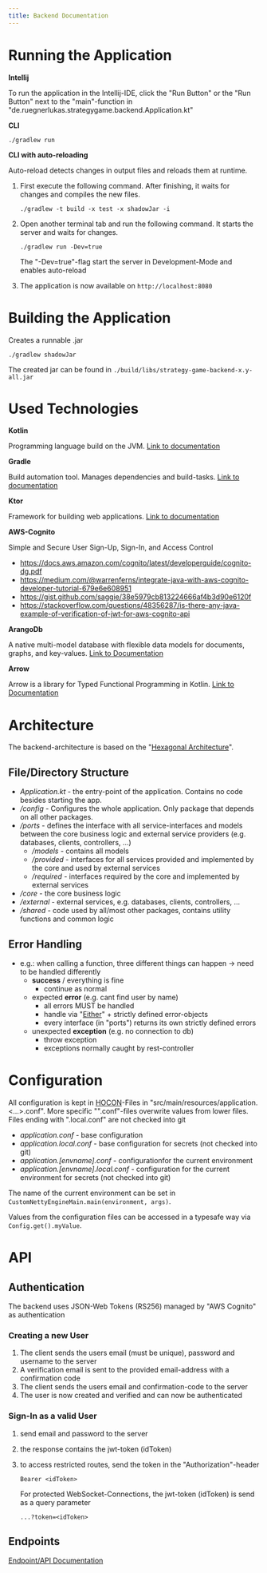 ```yaml
---
title: Backend Documentation
---
```


# Running the Application

**Intellij**

To run the application in the Intellij-IDE, click the "Run Button" or the "Run Button" next to the "main"-function in "de.ruegnerlukas.strategygame.backend.Application.kt"

**CLI**

   ```
./gradlew run
   ```

**CLI with auto-reloading**

Auto-reload detects changes in output files and reloads them at runtime. 

1. First execute the following command. After finishing, it waits for changes and compiles the new files. 

   ```
   ./gradlew -t build -x test -x shadowJar -i
   ```

2. Open another terminal tab and run the following command. It starts the server and waits for changes.

   ```
   ./gradlew run -Dev=true
   ```

   The "-Dev=true"-flag start the server in Development-Mode and enables auto-reload

3. The application is now available on `http://localhost:8080` 



# Building the Application

Creates a runnable .jar

```
./gradlew shadowJar
```

The created jar can be found in `./build/libs/strategy-game-backend-x.y-all.jar`



# Used Technologies

**Kotlin**

Programming language build on the JVM. [Link to documentation](https://kotlinlang.org/docs/home.html)

**Gradle**

Build automation tool. Manages dependencies and build-tasks. [Link to documentation](https://docs.gradle.org/current/userguide/userguide.html)

**Ktor**

Framework for building web applications. [Link to documentation](https://ktor.io/docs/welcome.html)

**AWS-Cognito**

Simple and Secure User Sign-Up, Sign-In, and Access Control

- https://docs.aws.amazon.com/cognito/latest/developerguide/cognito-dg.pdf
- https://medium.com/@warrenferns/integrate-java-with-aws-cognito-developer-tutorial-679e6e608951
- https://gist.github.com/saggie/38e5979cb813224666af4b3d90e6120f
- https://stackoverflow.com/questions/48356287/is-there-any-java-example-of-verification-of-jwt-for-aws-cognito-api

**ArangoDb**

A native multi-model database with flexible data models for  documents, graphs, and key-values. [Link to Documentation](https://www.arangodb.com/docs/stable/)

**Arrow**

Arrow is a library for Typed Functional Programming in Kotlin. [Link to Documentation](https://arrow-kt.io/docs/core/)



# Architecture

The backend-architecture is based on the "[Hexagonal Architecture](https://en.wikipedia.org/wiki/Hexagonal_architecture_(software))".

## File/Directory Structure

- *Application.kt* - the entry-point of the application. Contains no code besides starting the app.
- */config* - Configures the whole application. Only package that depends on all other packages.
- */ports* - defines the interface with all service-interfaces and models between the core business logic and external service providers (e.g. databases, clients, controllers, ...)
  - */models* - contains all models
  - */provided* - interfaces for all services provided and implemented by the core and used by external services
  - */required* - interfaces required by the core and implemented by external services
- */core* - the core business logic
- */external* - external services, e.g. databases, clients, controllers, ...
- */shared* - code used by all/most other packages, contains utility functions and common logic

## Error Handling

- e.g.: when calling a function, three different things can happen -> need to be handled differently
  - **success** / everything is fine
    - continue as normal
  - expected **error** (e.g. cant find user by name)
    - all errors MUST be handled
    - handle via "[Either](https://arrow-kt.io/docs/apidocs/arrow-core/arrow.core/-either/)" + strictly defined error-objects
    - every interface (in "ports") returns its own strictly defined errors 
  - unexpected **exception** (e.g. no connection to db)
    - throw exception 
    - exceptions normally caught by rest-controller





# Configuration

All configuration is kept in [HOCON](https://github.com/lightbend/config/blob/main/HOCON.md)-Files in "src/main/resources/application.<...>.conf". More specific "".conf"-files overwrite values from lower files. Files ending with ".local.conf" are not checked into git

- *application.conf* - base configuration
- *application.local.conf* - base configuration for secrets (not checked into git)
- *application.[envname].conf* - configurationfor the current environment
- *application.[envname].local.conf* - configuration for the current environment for secrets (not checked into git)

The name of the current environment can be set in `CustomNettyEngineMain.main(environment, args)`.

Values from the configuration files can be accessed in a typesafe way via `Config.get().myValue`.



# API

## Authentication

The backend uses JSON-Web Tokens (RS256) managed by "AWS Cognito" as authentication

### Creating a new User

1. The client sends the users email (must be unique), password and username to the server
2. A verification email is sent to the provided email-address with a confirmation code
3. The client sends the users email and confirmation-code to the server
4. The user is now created and verified and can now be authenticated

### Sign-In as a valid User

1. send email and password to the server

2. the response contains the jwt-token (idToken)

3. to access restricted routes, send the token in the "Authorization"-header

   ```
   Bearer <idToken>
   ```
   
   For protected WebSocket-Connections, the jwt-token (idToken) is send as a query parameter
   
   ```
   ...?token=<idToken>
   ```



## Endpoints

[Endpoint/API Documentation](./api.md)

